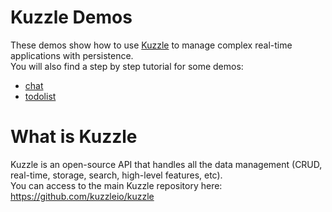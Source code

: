 # Kuzzle Demos

These demos show how to use [Kuzzle](https://github.com/kuzzleio/kuzzle) to manage complex real-time applications with persistence.  
You will also find a step by step tutorial for some demos:

* [chat](chat/tutorial.md)
* [todolist](todolist/tutorial.md)
 
# What is Kuzzle

Kuzzle is an open-source API that handles all the data management (CRUD, real-time, storage, search, high-level features, etc).  
You can access to the main Kuzzle repository here: https://github.com/kuzzleio/kuzzle